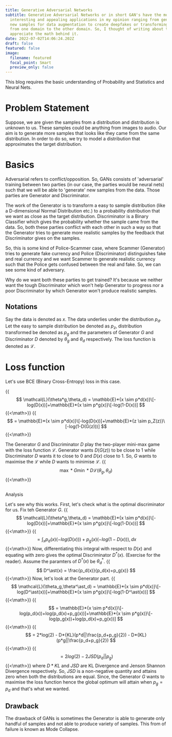 ```yaml
---
title: Generative Adversarial Networks
subtitle: Generative Adversarial Networks or in short GAN's have the most
  interesting and appealing applications in my opinion ranging from generating
  new samples for data augmentation to create deepfakes or transforming images
  from one domain to the other domain. So, I thought of writing about this and
  appreciate the math behind it.
date: 2022-07-02T14:06:24.202Z
draft: false
featured: false
image:
  filename: featured
  focal_point: Smart
  preview_only: false
---
```

This blog requires the basic understanding of Probability and Statistics and Neural Nets. 

# Problem Statement

Suppose, we are given the samples from a distribution and distribution is unknown to us. These samples could be anything from images to audio. Our aim is to generate more samples that looks like they came from the same distribution. In order to do so, we try to model a distribution that approximates the target distribution.

# Basics

Adversarial refers to conflict/opposition. So, GANs consists of 'adversarial' training between two parties (in our case, the parties would be neural nets) such that we will be able to 'generate' new samples from the data. Those parties are Generator and Discriminator. 

The work of the Generator is to transform a easy to sample distribution (like a D-dimensional Normal Distribution etc.) to a probability distribution that we want as close as the target distribution. Discriminator is a Binary Classifier which gives the probability whether the sample came from the data. So, both these parties conflict with each other in such a way so that the Generator tries to generate more realistic samples by the feedback that Discriminator gives on the samples. 

So, this is some kind of Police-Scammer case, where Scammer (Generator) tries to generate fake currency and Police (Discriminator) distinguishes fake and real currency and we want Scammer to generate realistic currency such that the Police gets confused between the real and fake. So, we can see some kind of adversary.  

Why do we want both these parties to get trained? It's because we neither want the tough Discriminator which won't help Generator to progress nor a poor Discriminator by which Generator won't produce realistic samples. 

## Notations

Say the data is denoted as $x$. The data underlies under the distribution $p_d$. Let the easy to sample distribution be denoted as $p_z$, distribution transformed be denoted as $p_g$ and the parameters of Generator $G$ and Discriminator $D$ denoted by $\theta_g$ and $\theta_d$ respectively. The loss function is denoted as $\mathcal{L}$.

# Loss function

Let's use BCE (Binary Cross-Entropy) loss in this case. 

{{<math>}}
$$ 
\mathcal{L}(\theta*g,\theta_d) = \mathbb{E}*{x \sim p*d(x)}\[-log(D(x))]+\mathbb{E}*{x \sim p*g(x)}\[-log(1-D(x))]
$$
{{<\math>}}
{{<math>}}
$$ 
 = \mathbb{E}*{x \sim p*d(x)}\[-log(D(x))]+\mathbb{E}*{z \sim p_Z(z)}\[-log(1-D(G(z)))]
$$
{{<\math>}}

The Generator $G$ and Discriminator $D$ play the two-player mini-max game with the loss function $\mathcal{L}$. Generator wants $D(G(z))$ to be close to 1 while Discriminator $D$ wants it to close to 0 and $D(x)$ close to 1. So, $G$ wants to maximise the $\mathcal{L}$ while $D$ wants to minimise $\mathcal{L}$.
{{<math>}}
$$ 
    \max*{G} \min*{D} \mathcal{L}(\theta_g,\theta_d)
$$
{{<\math>}}

## 
Analysis

Let's see why this works. First, let's check what is the optimal discriminator for us. Fix teh Generator $G$. 
{{<math>}}
$$ 
  \mathcal{L}(\theta*g,\theta_d) = \mathbb{E}*{x \sim p*d(x)}\[-log(D(x))]+\mathbb{E}*{x \sim p*g(x)}\[-log(1-D(x))]
$$
{{<\math>}}
{{<math>}}
$$ 
  = \int_x p_d(x)(-log(D(x))) + p_g(x)(-log(1-D(x))) ,dx 
$$
{{<\math>}}
Now, differentiating this integral with respect to $D(x)$ and equating with zero gives the optimal Discriminator $D^\ast(x)$. (Exercise for the reader). Assume the paramters of $D^\ast(x)$ be $\theta^\ast_d$.
{{<math>}}
$$ 
  D^\ast(x) = \frac{p_d(x)}{p_d(x)+p_g(x)}
$$
{{<\math>}}
Now, let's look at the Generator part. 
{{<math>}}
$$ 
  \mathcal{L}(\theta_g,\theta^\ast_d) = \mathbb{E}*{x \sim p*d(x)}\[-log(D^\ast(x))]+\mathbb{E}*{x \sim p*g(x)}\[-log(1-D^\ast(x))]
$$
{{<\math>}}
{{<math>}}
$$ 
  = \mathbb{E}*{x \sim p*d(x)}\[-log(p_d(x))+log(p_d(x)+p_g(x))]+\mathbb{E}*{x \sim p*g(x)}\[-log(p_g(x))+log(p_d(x)+p_g(x))]
$$
{{<\math>}}
{{<math>}}
$$ 
  = 2*log(2) - D*{KL}(p*d||\frac{p_d+p_g}{2}) - D*{KL}(p*g||\frac{p_d+p_g}{2})
$$
{{<\math>}}
{{<math>}}
$$
  = 2log(2) - 2JSD(p_d||p_g)
$$
{{<\math>}}
where $D*{KL}$ and $JSD$ are KL Divergence and Jenson Shannon Divergence respectively. So, $JSD$ is a non-negative quantity and attains zero when both the distributions are equal. Since, the Generator $G$ wants to maximise the loss function hence the global optimum will attain when $p_g = p_d$ and that's what we wanted.

## Drawback

The drawback of GANs is sometimes the Generator is able to generate only handful of samples and not able to produce variety of samples. This from of failure is known as Mode Collapse.